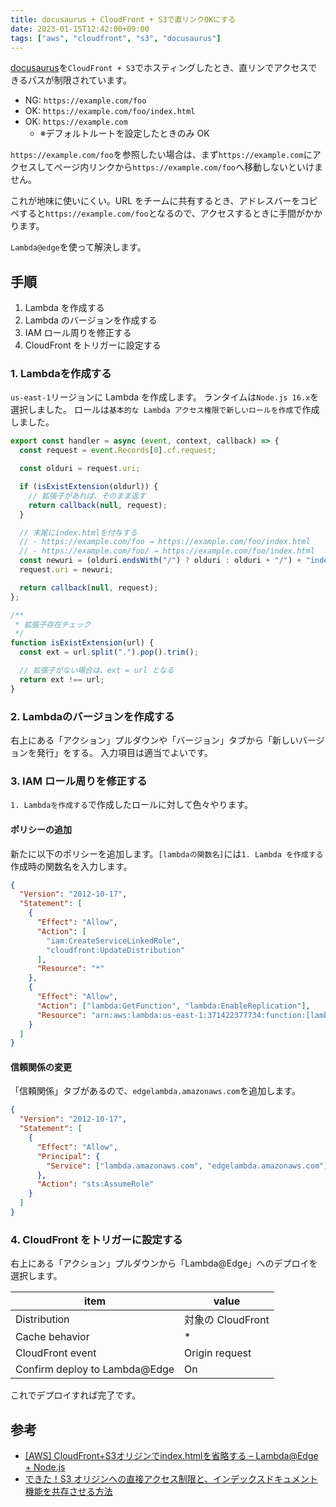 ```yaml
---
title: docusaurus + CloudFront + S3で直リンクOKにする
date: 2023-01-15T12:42:00+09:00
tags: ["aws", "cloudfront", "s3", "docusaurus"]
---
```


[docusaurus](https://docusaurus.io)を`CloudFront + S3`でホスティングしたとき、直リンでアクセスできるパスが制限されています。

- NG: `https://example.com/foo`
- OK: `https://example.com/foo/index.html`
- OK: `https://example.com`
  - ※デフォルトルートを設定したときのみ OK

`https://example.com/foo`を参照したい場合は、まず`https://example.com`にアクセスしてページ内リンクから`https://example.com/foo`へ移動しないといけません。

これが地味に使いにくい。URL をチームに共有するとき、アドレスバーをコピペすると`https://example.com/foo`となるので、アクセスするときに手間がかかります。

`Lambda@edge`を使って解決します。

## 手順

1. Lambda を作成する
2. Lambda のバージョンを作成する
3. IAM ロール周りを修正する
4. CloudFront をトリガーに設定する

### 1. Lambdaを作成する

`us-east-1`リージョンに Lambda を作成します。
ランタイムは`Node.js 16.x`を選択しました。
ロールは`基本的な Lambda アクセス権限で新しいロールを作成`で作成しました。

```js
export const handler = async (event, context, callback) => {
  const request = event.Records[0].cf.request;

  const olduri = request.uri;

  if (isExistExtension(oldurl)) {
    // 拡張子があれば、そのまま返す
    return callback(null, request);
  }

  // 末尾にindex.htmlを付与する
  // - https://example.com/foo → https://example.com/foo/index.html
  // - https://example.com/foo/ → https://example.com/foo/index.html
  const newuri = (olduri.endsWith("/") ? olduri : olduri + "/") + "index.html";
  request.uri = newuri;

  return callback(null, request);
};

/**
 * 拡張子存在チェック
 */
function isExistExtension(url) {
  const ext = url.split(".").pop().trim();

  // 拡張子がない場合は、ext = url となる
  return ext !== url;
}
```

### 2. Lambdaのバージョンを作成する

右上にある「アクション」プルダウンや「バージョン」タブから「新しいバージョンを発行」をする。
入力項目は適当でよいです。

### 3. IAM ロール周りを修正する

`1. Lambdaを作成する`で作成したロールに対して色々やります。

#### ポリシーの追加

新たに以下のポリシーを追加します。`[lambdaの関数名]`には`1. Lambda を作成する`作成時の関数名を入力します。

```json
{
  "Version": "2012-10-17",
  "Statement": [
    {
      "Effect": "Allow",
      "Action": [
        "iam:CreateServiceLinkedRole",
        "cloudfront:UpdateDistribution"
      ],
      "Resource": "*"
    },
    {
      "Effect": "Allow",
      "Action": ["lambda:GetFunction", "lambda:EnableReplication"],
      "Resource": "arn:aws:lambda:us-east-1:371422377734:function:[lambdaの関数名]:*"
    }
  ]
}
```

#### 信頼関係の変更

「信頼関係」タブがあるので、`edgelambda.amazonaws.com`を追加します。

```json
{
  "Version": "2012-10-17",
  "Statement": [
    {
      "Effect": "Allow",
      "Principal": {
        "Service": ["lambda.amazonaws.com", "edgelambda.amazonaws.com"]
      },
      "Action": "sts:AssumeRole"
    }
  ]
}
```

### 4. CloudFront をトリガーに設定する

右上にある「アクション」プルダウンから「Lambda@Edge」へのデプロイを選択します。

| item                          | value             |
| ----------------------------- | ----------------- |
| Distribution                  | 対象の CloudFront |
| Cache behavior                | \*                |
| CloudFront event              | Origin request    |
| Confirm deploy to Lambda@Edge | On                |

これでデプロイすれば完了です。

## 参考

- [[AWS] CloudFront+S3オリジンでindex.htmlを省略する – Lambda@Edge + Node.js](https://blog.katsubemakito.net/aws/cloudfront-skip-indexhtml)
- [できた！S3 オリジンへの直接アクセス制限と、インデックスドキュメント機能を共存させる方法](https://dev.classmethod.jp/articles/directory-indexes-in-s3-origin-backed-cloudfront/)
